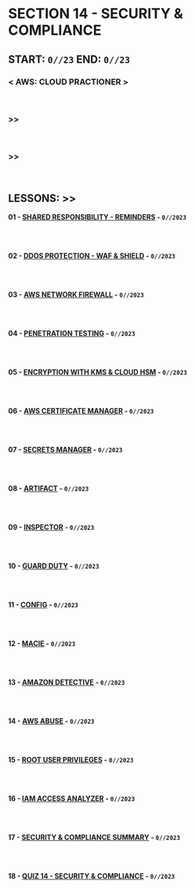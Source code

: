 # SECTION 14 - SECURITY & COMPLIANCE

## **START: `0//23` END: `0//23`**

### < AWS: CLOUD PRACTIONER ><br>

<br>

### >>

<br>

### >>

<br>

## LESSONS: >>

**01 - [SHARED RESPONSIBILITY - REMINDERS]() - `0//2023`**<br>
<br>

<br>

**02 - [DDOS PROTECTION - WAF & SHIELD]() - `0//2023`**<br>
<br>

<br>

**03 - [AWS NETWORK FIREWALL]() - `0//2023`**<br>
<br>

<br>

**04 - [PENETRATION TESTING]() - `0//2023`**<br>
<br>

<br>

**05 - [ENCRYPTION WITH KMS & CLOUD HSM]() - `0//2023`**<br>
<br>

<br>

**06 - [AWS CERTIFICATE MANAGER]() - `0//2023`**<br>
<br>

<br>

**07 - [SECRETS MANAGER]() - `0//2023`**<br>
<br>

<br>

**08 - [ARTIFACT]() - `0//2023`**<br>
<br>

<br>

**09 - [INSPECTOR]() - `0//2023`**<br>
<br>

<br>

**10 - [GUARD DUTY]() - `0//2023`**<br>
<br>

<br>

**11 - [CONFIG]() - `0//2023`**<br>
<br>

<br>

**12 - [MACIE]() - `0//2023`**<br>
<br>

<br>

**13 - [AMAZON DETECTIVE]() - `0//2023`**<br>
<br>

<br>

**14 - [AWS ABUSE]() - `0//2023`**<br>
<br>

<br>

**15 - [ROOT USER PRIVILEGES]() - `0//2023`**<br>
<br>

<br>

**16 - [IAM ACCESS ANALYZER]() - `0//2023`**<br>
<br>

<br>

**17 - [SECURITY & COMPLIANCE SUMMARY]() - `0//2023`**<br>
<br>

<br>

**18 - [QUIZ 14 - SECURITY & COMPLIANCE]() - `0//2023`**<br>
<br>

<br>
